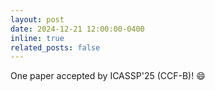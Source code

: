 ```yaml
---
layout: post
date: 2024-12-21 12:00:00-0400
inline: true
related_posts: false
---
```


One paper accepted by ICASSP'25 (CCF-B)! :smile: